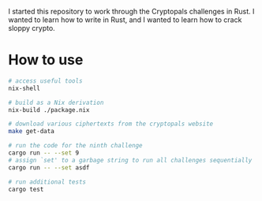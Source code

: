 I started this repository to work through the Cryptopals challenges in Rust.
I wanted to learn how to write in Rust, and I wanted to learn how to crack sloppy crypto.

# How to use
```bash
# access useful tools
nix-shell

# build as a Nix derivation
nix-build ./package.nix

# download various ciphertexts from the cryptopals website
make get-data

# run the code for the ninth challenge
cargo run -- --set 9
# assign `set' to a garbage string to run all challenges sequentially
cargo run -- --set asdf

# run additional tests
cargo test
```
